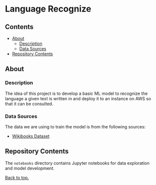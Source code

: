 # Language Recognize

## Contents
- [About](#about)
  - [Description](#description)
  - [Data Sources](#data-sources)
- [Repository Contents](#repository-contents)

## About

### Description
The idea of this project is to develop a basic ML model to recognize the language a given
text is written in and deploy it to an instance on AWS so that it can be consulted.

### Data Sources
The data we are using to train the model is from the following sources:
- [Wikibooks Dataset](https://www.kaggle.com/dhruvildave/wikibooks-dataset)

## Repository Contents
The `notebooks` directory contains Jupyter notebooks for data exploration and model development.

[Back to top.](#language-recognize)

